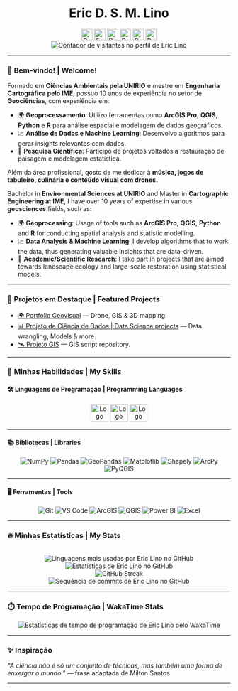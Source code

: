 <h1 align="center">Eric D. S. M. Lino</h1>

<div align="center">
  <a href="https://www.linkedin.com/in/eric-lino-24117591/" target="_blank">
    <img src="https://img.shields.io/static/v1?message=LinkedIn&logo=linkedin&label=&color=0077B5&logoColor=white&labelColor=&style=for-the-badge" height="25" alt="Perfil LinkedIn de Eric Lino" />
  </a>
  <a href="mailto:ericlino@gmail.com" target="_blank">
    <img src="https://img.shields.io/static/v1?message=Gmail&logo=gmail&label=&color=D14836&logoColor=white&labelColor=&style=for-the-badge" height="25" alt="Enviar e-mail para Eric Lino" />
  </a>
  <a href="https://github.com/ericlino" target="_blank">
    <img src="https://img.shields.io/badge/GitHub-100000?style=for-the-badge&logo=github&logoColor=white" height="25" alt="Perfil GitHub de Eric Lino" />
  </a>
  <a href="https://www.researchgate.net/profile/Eric-Lino" target="_blank">
    <img src="https://img.shields.io/badge/ResearchGate-white?style=for-the-badge&logo=researchgate&logoColor=black" height="25" alt="Perfil Researchgate de Eric Lino" />
  </a>
   <a href="https://scholar.google.com.br/citations?user=sPDA9moAAAAJ" target="_blank">
    <img src="https://img.shields.io/badge/Google Scholar-white?style=for-the-badge&logo=googlescholar&logoColor=blue" height="25" alt="Perfil Google Scholar de Eric Lino" />
  </a>
  <a href=https://orcid.org/0000-0002-9320-1148" target="_blank">
    <img src="https://img.shields.io/badge/ORC ID-green?style=for-the-badge&logo=orcid&logoColor=white" height="25" alt="Perfil ORC ID de Eric Lino" />
  </a>
</div>

<div align="center">
  <img src="https://visitor-badge.laobi.icu/badge?page_id=ericlino.portifolio" alt="Contador de visitantes no perfil de Eric Lino" />
</div>

---



### 👋 **Bem-vindo! | Welcome!**

Formado em **Ciências Ambientais pela UNIRIO** e mestre em **Engenharia Cartográfica pelo IME**, possuo 10 anos de experiência no setor de **Geociências**, com experiência em:

- 🌍 **Geoprocessamento**: Utilizo ferramentas como **ArcGIS Pro**, **QGIS**, **Python** e **R** para análise espacial e modelagem de dados geográficos.  
- 📈 **Análise de Dados e Machine Learning**: Desenvolvo algoritmos para gerar insights relevantes com dados.  
- 🔬 **Pesquisa Científica**: Participo de projetos voltados à restauração de paisagem e modelagem estatística.


Além da área profissional, gosto de me dedicar à **música, jogos de tabuleiro, culinária e conteúdo visual com drones.** 

Bachelor in **Environmental Sciences at UNIRIO** and Master in **Cartographic Engineering at IME**, I have over 10 years of expertise in various **geosciences** fields, such as:

- 🌍 **Geoprocessing**: Usage of tools such as **ArcGIS Pro**, **QGIS**, **Python** and **R** for conducting spatial analysis and statistic modelling.
- 📈 **Data Analysis & Machine Learning**: I develop algorithms that to work the data, thus generating valuable insights that are data-driven.
- 🔬 **Academic/Scientific Research**: I take part in projects that are aimed towards landscape ecology and large-scale restoration using statistical models.
---

### 🌟 Projetos em Destaque | Featured Projects
- [🌍 Portfólio Geovisual](https://geovisual.com.br) — Drone, GIS & 3D mapping.  
- [📊 Projeto de Ciência de Dados | Data Science projects](https://github.com/ericlino/projeto-exemplo) — Data wrangling, Models & more.  
- [🛰️ Projeto GIS](https://github.com/ericlino/gis) — GIS script repository.  

---
### 🧠 **Minhas Habilidades | My Skills**

#### 🛠 Linguagens de Programação | Programming Languages
<div align="center">
  <img src="https://cdn.jsdelivr.net/gh/devicons/devicon/icons/python/python-original.svg" width="40" height="40" alt="Logo da linguagem Python" />
  <img src="https://cdn.jsdelivr.net/gh/devicons/devicon/icons/r/r-original.svg" width="40" height="40" alt="Logo da linguagem R" />
  <img src="https://cdn.jsdelivr.net/gh/devicons/devicon/icons/mysql/mysql-original.svg" width="40" height="40" alt="Logo da linguagem SQL/MySQL" />
</div>

---

#### 📚 Bibliotecas | Libraries
<p align="center">
  <img alt="NumPy" src="https://img.shields.io/badge/NumPy-013243?style=for-the-badge&logo=numpy&logoColor=white" />
  <img alt="Pandas" src="https://img.shields.io/badge/Pandas-150458?style=for-the-badge&logo=pandas&logoColor=white" />
  <img alt="GeoPandas" src="https://img.shields.io/badge/GeoPandas-008080?style=for-the-badge&logo=geopandas&logoColor=white" />
  <img alt="Matplotlib" src="https://img.shields.io/badge/Matplotlib-ff8400?style=for-the-badge&logo=matplotlib&logoColor=white" />
  <img alt="Shapely" src="https://img.shields.io/badge/Shapely-red?style=for-the-badge&logo=shapely&logoColor=white" />
  <!-- <img alt="Scikit-Learn" src="https://img.shields.io/badge/Scikit--Learn-F7931E?style=for-the-badge&logo=scikit-learn&logoColor=white" /> 
  <img alt="Seaborn" src="https://img.shields.io/badge/Seaborn-4B8BBE?style=for-the-badge&logo=seaborn&logoColor=white" />
  <img alt="Plotly" src="https://img.shields.io/badge/Plotly-3F4F75?style=for-the-badge&logo=plotly&logoColor=white" />
  <img alt="Streamlit" src="https://img.shields.io/badge/Streamlit-FF4B4B?style=for-the-badge&logo=streamlit&logoColor=white" /> -->
  <img alt="ArcPy" src="https://img.shields.io/badge/ArcPy-4479A1?style=for-the-badge&logo=arcgis&logoColor=white" />
  <img alt="PyQGIS" src="https://img.shields.io/badge/PyQGIS-589632?style=for-the-badge&logo=qgis&logoColor=white" />
</p>

---

#### 🖥 Ferramentas | Tools
<div align="center">
  <img alt="Git" src="https://img.shields.io/badge/GIT-E44C30?style=for-the-badge&logo=git&logoColor=white" />
  <img alt="VS Code" src="https://img.shields.io/badge/VSCode-007ACC?style=for-the-badge&logo=visual-studio-code&logoColor=white" />
  <img alt="ArcGIS" src="https://img.shields.io/badge/ArcGIS-4479A1?style=for-the-badge&logo=esri&logoColor=white" />
  <img alt="QGIS" src="https://img.shields.io/badge/QGIS-589635?style=for-the-badge&logo=qgis&logoColor=white" />
  <img alt="Power BI" src="https://img.shields.io/badge/Power_BI-F2C811?style=for-the-badge&logo=power-bi&logoColor=white" />
  <img alt="Excel" src="https://img.shields.io/badge/Excel-217346?style=for-the-badge&logo=microsoft-excel&logoColor=white" />
</div>

---

### 🔥 Minhas Estatísticas | My Stats
<div align="center">
  
  <br />
  <img src="https://github-readme-stats.vercel.app/api/top-langs/?username=ericlino&layout=compact&bg_color=000&border_color=30A3DC&title_color=E94D5F&text_color=FFF" alt="Linguagens mais usadas por Eric Lino no GitHub" />
  <br />
  <img src="https://github-readme-stats.vercel.app/api?username=ericlino&theme=transparent&bg_color=000&border_color=30A3DC&show_icons=true&icon_color=30A3DC&title_color=E94D5F&text_color=FFF" alt="Estatísticas de Eric Lino no GitHub" />
  <div align="center">
  <img src="https://github-readme-activity-graph.vercel.app/graph?username=ericlino&theme=github-dark" alt="GitHub Streak" />
</div>
  <img src="https://github-readme-streak-stats.herokuapp.com/?user=ericlino&theme=dark&background=000000&ring=E94D5F&fire=E94D5F&currStreakLabel=30A3DC" alt="Sequência de commits de Eric Lino no GitHub" />
</div>

---

### ⏱️ Tempo de Programação | WakaTime Stats
<div align="center">
  <img src="https://github-readme-stats.vercel.app/api/wakatime?username=ericlino&layout=compact&bg_color=000&border_color=30A3DC&title_color=E94D5F&text_color=FFF" alt="Estatísticas de tempo de programação de Eric Lino pelo WakaTime" />
</div>

---



### ✨ Inspiração
*"A ciência não é só um conjunto de técnicas, mas também uma forma de enxergar o mundo."* — frase adaptada de Milton Santos  

---
